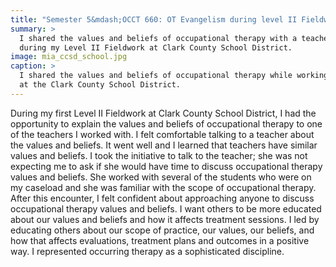 ```yaml
---
title: "Semester 5&mdash;OCCT 660: OT Evangelism during level II Fieldwork"
summary: >
  I shared the values and beliefs of occupational therapy with a teacher
  during my Level II Fieldwork at Clark County School District.
image: mia_ccsd_school.jpg
caption: >
  I shared the values and beliefs of occupational therapy while working
  at the Clark County School District.
---
```

During my first Level II Fieldwork at Clark County School District, I had the
opportunity to explain the values and beliefs of occupational therapy to one of
the teachers I worked with. I felt comfortable talking to a teacher about the
values and beliefs. It went well and I learned that teachers have similar values
and beliefs. I took the initiative to talk to the teacher; she was not expecting
me to ask if she would have time to discuss occupational therapy values and
beliefs. She worked with several of the students who were on my caseload and she
was familiar with the scope of occupational therapy. After this encounter, I
felt confident about approaching anyone to discuss occupational therapy values
and beliefs. I want others to be more educated about our values and beliefs and
how it affects treatment sessions. I led by educating others about our scope of
practice, our values, our beliefs, and how that affects evaluations, treatment
plans and outcomes in a positive way. I represented occurring therapy as a
sophisticated discipline.

